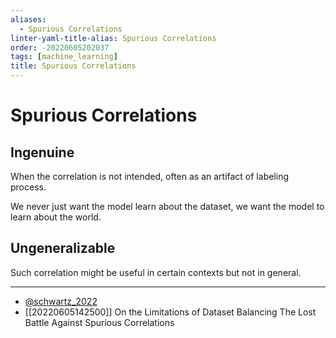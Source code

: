 ```yaml
---
aliases:
  - Spurious Correlations
linter-yaml-title-alias: Spurious Correlations
order: -20220605202037
tags: [machine_learning]
title: Spurious Correlations
---
```


# Spurious Correlations

## Ingenuine

When the correlation is not intended, often as an artifact of labeling process.

We never just want the model learn about the dataset, we want the model to learn about the world.

## Ungeneralizable

Such correlation might be useful in certain contexts but not in general.

---
- [@schwartz_2022](zotero://select/items/@schwartz_2022)
- [[20220605142500]] On the Limitations of Dataset Balancing The Lost Battle Against Spurious Correlations